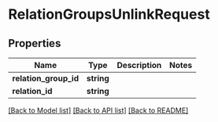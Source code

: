 # RelationGroupsUnlinkRequest

## Properties
Name | Type | Description | Notes
------------ | ------------- | ------------- | -------------
**relation_group_id** | **string** |  | 
**relation_id** | **string** |  | 

[[Back to Model list]](../README.md#documentation-for-models) [[Back to API list]](../README.md#documentation-for-api-endpoints) [[Back to README]](../README.md)


